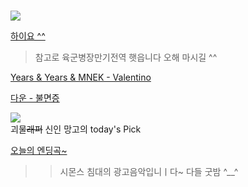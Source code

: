 #  

![](https://user-images.githubusercontent.com/71762478/99138770-5d679d00-2676-11eb-8e67-d5c488365599.png)   


[하이요 ^^](https://youtu.be/AP6qS2m6Cyc)   
> 참고로 육군병장만기전역 햇읍니다 오해 마시길 ^^  

[Years & Years & MNEK - Valentino](https://youtu.be/62IVsykyYM4)        
  
  
  
[다운 - 불면증](https://youtu.be/DGFsc3Ksqug)    

![](https://i.ytimg.com/vi/se7YOpf9Q0E/maxresdefault.jpg)  
괴물~~래퍼~~ 신인 망고의 today's Pick  


[오늘의 엔딩곡~](https://youtu.be/NmeaLvaU77Q)  
>> 시몬스 침대의 광고음악입니ㅣ다~ 다들 굿밤 ^__^  
  
